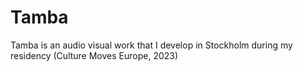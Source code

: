 # Tamba
Tamba is an audio visual work that I develop in Stockholm during my residency (Culture Moves Europe, 2023)
